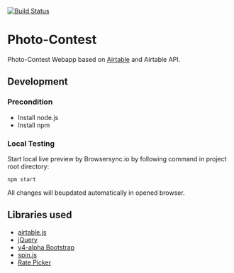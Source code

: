 [![Build Status](https://travis-ci.org/nak-sued-webmasters/photo-contest.svg?branch=master)](https://travis-ci.org/nak-sued-webmasters/photo-contest)

# Photo-Contest

Photo-Contest Webapp based on [Airtable](https://airtable.com) and Airtable API.

## Development

### Precondition

* Install node.js
* Install npm

### Local Testing

Start local live preview by Browsersync.io by following command in project root directory:

` npm start `

All changes will beupdated automatically in opened browser.

## Libraries used

* [airtable.js](https://github.com/airtable/airtable.js)
* [jQuery](https://jquery.org)
* [v4-alpha Bootstrap](http://v4-alpha.getbootstrap.com/)
* [spin.js](http://spin.js.org/)
* [Rate Picker](http://www.jqueryscript.net/other/Minimal-Rating-Plugin-with-jQuery-Font-Awesome-Rate-Picker.html)
